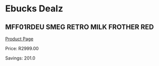 
# Ebucks Dealz
## MFF01RDEU SMEG RETRO MILK FROTHER RED
[Product Page](https://www.ebucks.com/web/shop/productSelected.do?prodId=1169582706&catId=704984897)

Price: R2999.00

Savings: 201.0


	